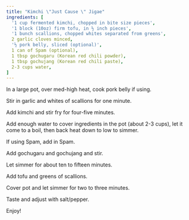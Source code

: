 ```yaml
---
title: "Kimchi \"Just Cause \" Jigae"
ingredients: [
  '1 cup fermented kimchi, chopped in bite size pieces',
  '1 block (10oz) firm tofu, in ½ inch pieces',
  '1 bunch scallions, chopped whites separated from greens',
  2 garlic cloves minced,
  '½ pork belly, sliced (optional)',
  1 can of Spam (optional),
  1 tbsp gochugaru (Korean red chili powder),
  1 tbsp gochujang (Korean red chili paste),
  2-3 cups water,
]
---
```


In a large pot, over med-high heat, cook pork belly if using.

Stir in garlic and whites of scallions for one minute.

Add kimchi and stir fry for four-five minutes.

Add enough water to cover ingredients in the pot (about 2-3 cups), let it come to a boil, then back heat down to low to simmer.

If using Spam, add in Spam.

Add gochugaru and gochujang and stir.

Let simmer for about ten to fifteen minutes.

Add tofu and greens of scallions.

Cover pot and let simmer for two to three minutes.

Taste and adjust with salt/pepper.

Enjoy!
